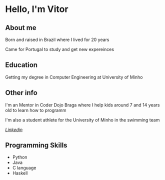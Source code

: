 # Hello, I'm Vitor

<linkedin email>

  ## About me
  Born and raised in Brazil where I lived for 20 years
  
  Came for Portugal to study and get new expereinces
  
  ## Education
  Getting my degree in Computer Engineering at University of Minho
  
  ## Other info
  I'm an Mentor in Coder Dojo Braga where I help kids around 7 and 14 years old to learn how to programm
  
  I'm also a student athlete for the University of Minho in the swimming team
  
  *[Linkedin](https://www.linkedin.com/in/vitor-lelis-71361420a/)*
  
  ## Programming Skills
  + Python
  + Java
  + C language
  + Haskell
